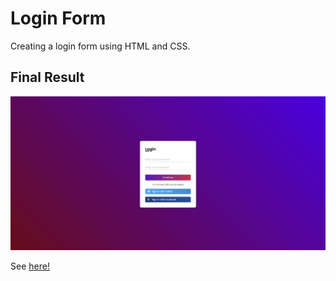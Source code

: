 # Login Form

Creating a login form using HTML and CSS.

## Final Result

![](login-form.png)

See [here!](https://mmarianaa.github.io/Login-Form-with-CSS/)
